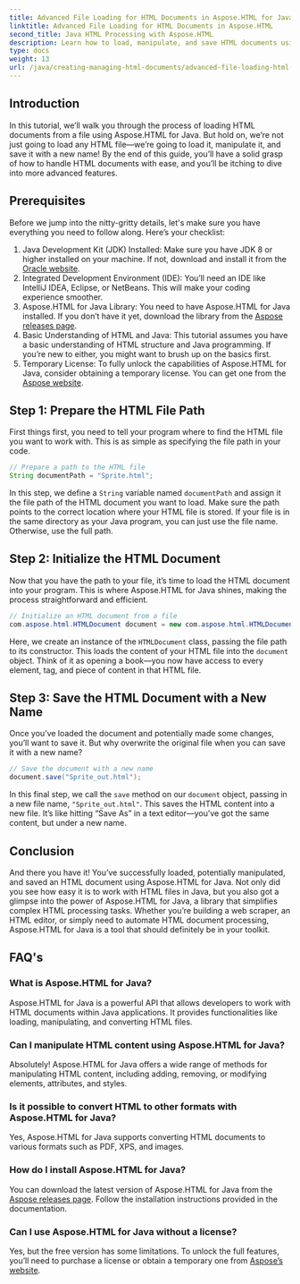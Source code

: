 ```yaml
---
title: Advanced File Loading for HTML Documents in Aspose.HTML for Java
linktitle: Advanced File Loading for HTML Documents in Aspose.HTML
second_title: Java HTML Processing with Aspose.HTML
description: Learn how to load, manipulate, and save HTML documents using Aspose.HTML for Java in this step-by-step guide. Unlock advanced HTML processing in your Java projects.
type: docs
weight: 13
url: /java/creating-managing-html-documents/advanced-file-loading-html-documents/
---
```

## Introduction
In this tutorial, we’ll walk you through the process of loading HTML documents from a file using Aspose.HTML for Java. But hold on, we’re not just going to load any HTML file—we’re going to load it, manipulate it, and save it with a new name! By the end of this guide, you’ll have a solid grasp of how to handle HTML documents with ease, and you’ll be itching to dive into more advanced features.
## Prerequisites
Before we jump into the nitty-gritty details, let's make sure you have everything you need to follow along. Here’s your checklist:
1. Java Development Kit (JDK) Installed: Make sure you have JDK 8 or higher installed on your machine. If not, download and install it from the [Oracle website](https://www.oracle.com/java/technologies/javase-downloads.html).
2. Integrated Development Environment (IDE): You’ll need an IDE like IntelliJ IDEA, Eclipse, or NetBeans. This will make your coding experience smoother.
3. Aspose.HTML for Java Library: You need to have Aspose.HTML for Java installed. If you don’t have it yet, download the library from the [Aspose releases page](https://releases.aspose.com/html/java/).
4. Basic Understanding of HTML and Java: This tutorial assumes you have a basic understanding of HTML structure and Java programming. If you’re new to either, you might want to brush up on the basics first.
5. Temporary License: To fully unlock the capabilities of Aspose.HTML for Java, consider obtaining a temporary license. You can get one from the [Aspose website](https://purchase.aspose.com/temporary-license/).

## Step 1: Prepare the HTML File Path
First things first, you need to tell your program where to find the HTML file you want to work with. This is as simple as specifying the file path in your code.
```java
// Prepare a path to the HTML file
String documentPath = "Sprite.html";
```
In this step, we define a `String` variable named `documentPath` and assign it the file path of the HTML document you want to load. Make sure the path points to the correct location where your HTML file is stored. If your file is in the same directory as your Java program, you can just use the file name. Otherwise, use the full path.
## Step 2: Initialize the HTML Document
Now that you have the path to your file, it’s time to load the HTML document into your program. This is where Aspose.HTML for Java shines, making the process straightforward and efficient.
```java
// Initialize an HTML document from a file
com.aspose.html.HTMLDocument document = new com.aspose.html.HTMLDocument(documentPath);
```
Here, we create an instance of the `HTMLDocument` class, passing the file path to its constructor. This loads the content of your HTML file into the `document` object. Think of it as opening a book—you now have access to every element, tag, and piece of content in that HTML file.
## Step 3: Save the HTML Document with a New Name
Once you’ve loaded the document and potentially made some changes, you’ll want to save it. But why overwrite the original file when you can save it with a new name?
```java
// Save the document with a new name
document.save("Sprite_out.html");
```
In this final step, we call the `save` method on our `document` object, passing in a new file name, `"Sprite_out.html"`. This saves the HTML content into a new file. It’s like hitting “Save As” in a text editor—you’ve got the same content, but under a new name.
## Conclusion
And there you have it! You’ve successfully loaded, potentially manipulated, and saved an HTML document using Aspose.HTML for Java. Not only did you see how easy it is to work with HTML files in Java, but you also got a glimpse into the power of Aspose.HTML for Java, a library that simplifies complex HTML processing tasks.
Whether you’re building a web scraper, an HTML editor, or simply need to automate HTML document processing, Aspose.HTML for Java is a tool that should definitely be in your toolkit.
## FAQ's
### What is Aspose.HTML for Java?
Aspose.HTML for Java is a powerful API that allows developers to work with HTML documents within Java applications. It provides functionalities like loading, manipulating, and converting HTML files.
### Can I manipulate HTML content using Aspose.HTML for Java?
Absolutely! Aspose.HTML for Java offers a wide range of methods for manipulating HTML content, including adding, removing, or modifying elements, attributes, and styles.
### Is it possible to convert HTML to other formats with Aspose.HTML for Java?
Yes, Aspose.HTML for Java supports converting HTML documents to various formats such as PDF, XPS, and images.
### How do I install Aspose.HTML for Java?
You can download the latest version of Aspose.HTML for Java from the [Aspose releases page](https://releases.aspose.com/html/java/). Follow the installation instructions provided in the documentation.
### Can I use Aspose.HTML for Java without a license?
Yes, but the free version has some limitations. To unlock the full features, you’ll need to purchase a license or obtain a temporary one from [Aspose’s website](https://purchase.aspose.com/temporary-license/).
